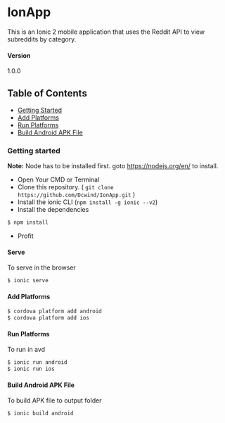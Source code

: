 # IonApp


This is an Ionic 2 mobile application that uses the Reddit API to view subreddits by category.

#### Version
1.0.0

## Table of Contents
 - [Getting Started](#getting-started)
 - [Add Platforms](#add-platforms)
 - [Run Platforms](#run-platforms)
 - [Build Android APK File](#build-android-apk-file)
 

### Getting started

**Note:** Node has to be installed first. goto https://nodejs.org/en/ to install.

* Open Your CMD or Terminal
* Clone this repository.  ( `git clone https://github.com/Dcwind/IonApp.git` )
* Install the ionic CLI (`npm install -g ionic --v2`)
* Install the dependencies

```sh
$ npm install
```

* Profit

#### Serve
To serve in the browser

```sh
$ ionic serve
```
#### Add Platforms
```sh
$ cordova platform add android
$ cordova platform add ios
```
#### Run Platforms
To run in avd

```sh
$ ionic run android
$ ionic run ios
```
#### Build Android APK File
To build APK file to output folder

```sh
$ ionic build android
```

